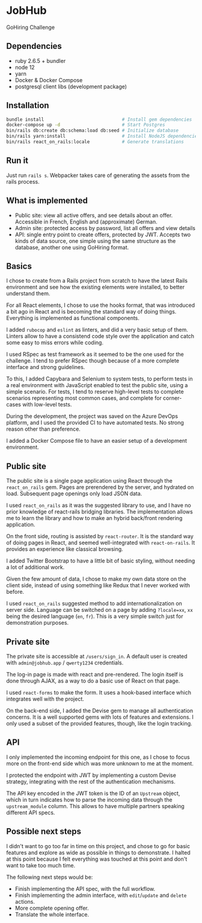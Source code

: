 # JobHub

GoHiring Challenge

## Dependencies

* ruby 2.6.5 + bundler
* node 12
* yarn
* Docker & Docker Compose
* postgresql client libs (development package)

## Installation

```sh
bundle install                             # Install gem dependencies
docker-compose up -d                       # Start Postgres
bin/rails db:create db:schema:load db:seed # Initialize database
bin/rails yarn:install                     # Install NodeJS dependencies
bin/rails react_on_rails:locale            # Generate translations
```

## Run it

Just run `rails s`. Webpacker takes care of generating the assets from the rails process.

## What is implemented

* Public site: view all active offers, and see details about an offer. Accessible in French, English and (approximate) German.
* Admin site: protected access by password, list all offers and view details
* API: single entry point to create offers, protected by JWT. Accepts two kinds of data source, one simple using the same structure as the database, another one using GoHiring format.

## Basics

I chose to create from a Rails project from scratch to have the latest Rails environment and see how the existing elements were installed, to better understand them.

For all React elements, I chose to use the hooks format, that was introduced a bit ago in React and is becoming the standard way of doing things. Everything is implemented as functional components.

I added `rubocop` and `eslint` as linters, and did a very basic setup of them. Linters allow to have a consistend code style over the application and catch some easy to miss errors while coding.

I used RSpec as test framework as it seemed to be the one used for the challenge. I tend to prefer RSpec though because of a more complete interface and strong guidelines.

To this, I added Capybara and Selenium to system tests, to perform tests in a real environment with JavaScript enabled to test the public site, using a simple scenario. For tests, I tend to reserve high-level tests to complete scenarios representing most common cases, and complete for corner-cases with low-level tests.

During the development, the project was saved on the Azure DevOps platform, and I used the provided CI to have automated tests. No strong reason other than preference.

I added a Docker Compose file to have an easier setup of a development environment.

## Public site

The public site is a single page application using React through the `react_on_rails` gem. Pages are prerendered by the server, and hydrated on load. Subsequent page openings only load JSON data.

I used `react_on_rails` as it was the suggested library to use, and I have no prior knowledge of react-rails bridging libraries. The implementation allows me to learn the library and how to make an hybrid back/front rendering application.

On the front side, routing is assisted by `react-router`. It is the standard way of doing pages in React, and seemed well-integrated with `react-on-rails`. It provides an experience like classical browsing.

I added Twitter Bootstrap to have a little bit of basic styling, without needing a lot of additional work.

Given the few amount of data, I chose to make my own data store on the client side, instead of using something like Redux that I never worked with before.

I used `react_on_rails` suggested method to add internationalization on server side. Language can be switched on a page by adding `?locale=xx`, `xx` being the desired language (`en`, `fr`). This is a very simple switch just for demonstration purposes.

## Private site

The private site is accessible at `/users/sign_in`. A default user is created with `admin@jobhub.app` / `qwerty1234` credentials.

The log-in page is made with react and pre-rendered. The login itself is done through AJAX, as a way to do a basic use of React on that page.

I used `react-forms` to make the form. It uses a hook-based interface which integrates well with the project.

On the back-end side, I added the Devise gem to manage all authentication concerns. It is a well supported gems with lots of features and extensions. I only used a subset of the provided features, though, like the login tracking.

## API

I only implemented the incoming endpoint for this one, as I chose to focus more on the front-end side which was more unknown to me at the moment.

I protected the endpoint with JWT by implementing a custom Devise strategy, integrating with the rest of the authentication mechanisms.

The API key encoded in the JWT token is the ID of an `Upstream` object, which in turn indicates how to parse the incoming data through the `upstream_module` column. This allows to have multiple partners speaking different API specs.

## Possible next steps

I didn't want to go too far in time on this project, and chose to go for basic features and explore as wide as possible in things to demonstrate. I halted at this point because I felt everything was touched at this point and don't want to take too much time.

The following next steps would be:

* Finish implementing the API spec, with the full workflow.
* Finish implementing the admin interface, with `edit`/`update` and `delete` actions.
* More complete opening offer.
* Translate the whole interface.
